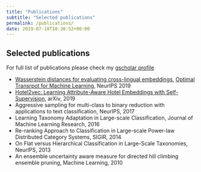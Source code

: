```yaml
---
title: "Publications"
subtitle: "Selected publications"
permalink: /publications/
date: 2019-07-18T18:38:52+00:00
---
```


## Selected publications

For full list of publications please check my [gscholar profile](https://scholar.google.ch/citations?user=c_9-LzMAAAAJ&hl=fr)

* [Wasserstein distances for evaluating cross-lingual embeddings](https://arxiv.org/abs/1910.11005), [Optimal Transrpot for Machine Learning](https://sites.google.com/view/otml2019/), NeurIPS 2019
* [Hotel2vec: Learning Attribute-Aware Hotel Embeddings with Self-Supervision](https://arxiv.org/abs/1910.03943), arXiv, 2019
* Aggressive sampling for multi-class to binary reduction with applications to text classification, NeurIPS, 2017
* Learning Taxonomy Adaptation in Large-scale Classification, Journal of Machine Learning Research, 2016
* Re-ranking Approach to Classification in Large-scale Power-law Distributed Category Systems, SIGIR, 2014
* On Flat versus Hierarchical Classification in Large-Scale Taxonomies, NeurIPS, 2013
* An ensemble uncertainty aware measure for directed hill climbing ensemble pruning, Machine Learning, 2010
